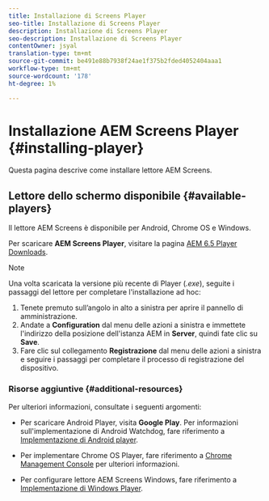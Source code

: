 ```yaml
---
title: Installazione di Screens Player
seo-title: Installazione di Screens Player
description: Installazione di Screens Player
seo-description: Installazione di Screens Player
contentOwner: jsyal
translation-type: tm+mt
source-git-commit: be491e88b7938f24ae1f375b2fded4052404aaa1
workflow-type: tm+mt
source-wordcount: '178'
ht-degree: 1%

---
```



# Installazione  AEM Screens Player {#installing-player}

Questa pagina descrive come installare  lettore AEM Screens.

## Lettore dello schermo disponibile {#available-players}

Il lettore AEM Screens  è disponibile per Android, Chrome OS e Windows.

Per scaricare **AEM Screens Player**, visitare la pagina [AEM 6.5 Player Downloads](https://download.macromedia.com/screens/).

>[!NOTE]
>
>Una volta scaricata la versione più recente di Player (*.exe*), seguite i passaggi del lettore per completare l&#39;installazione ad hoc:
>
>1. Tenete premuto sull’angolo in alto a sinistra per aprire il pannello di amministrazione.
>1. Andate a **Configuration** dal menu delle azioni a sinistra e immettete l&#39;indirizzo della posizione dell&#39;istanza AEM in **Server**, quindi fate clic su **Save**.
>1. Fare clic sul collegamento **Registrazione** dal menu delle azioni a sinistra e seguire i passaggi per completare il processo di registrazione del dispositivo.


### Risorse aggiuntive {#additional-resources}

Per ulteriori informazioni, consultate i seguenti argomenti:

* Per scaricare Android Player, visita **Google Play**. Per informazioni sull&#39;implementazione di Android Watchdog, fare riferimento a [Implementazione di Android player](implementing-android-player.md).

* Per implementare Chrome OS Player, fare riferimento a [Chrome Management Console](implementing-chrome-os-player.md) per ulteriori informazioni.

* Per configurare  lettore AEM Screens Windows, fare riferimento a [Implementazione di Windows Player](implementing-windows-player.md).